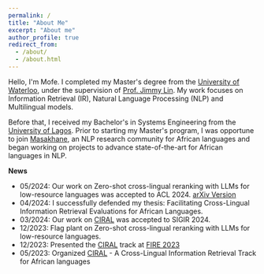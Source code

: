 ```yaml
---
permalink: /
title: "About Me"
excerpt: "About me"
author_profile: true
redirect_from: 
  - /about/
  - /about.html
---
```


Hello, I'm Mofe. I completed my Master's degree from the [University of Waterloo](https://uwaterloo.ca/), under the supervision of [Prof. Jimmy Lin](https://cs.uwaterloo.ca/~jimmylin/index.html). My work focuses on Information Retrieval (IR), Natural Language Processing (NLP) and Multilingual models.

Before that, I received my Bachelor's in Systems Engineering from the [University of Lagos](https://unilag.edu.ng/). Prior to starting my Master's program, I was opportune to join [Masakhane](https://www.masakhane.io/), an NLP research community for African languages and began working on projects to advance state-of-the-art for African languages in NLP.

**News** 
- 05/2024: Our work on Zero-shot cross-lingual reranking with LLMs for low-resource languages was accepted to ACL 2024. [arXiv Version](https://arxiv.org/abs/2312.16159)
- 04/2024: I successfully defended my thesis: Facilitating Cross-Lingual Information Retrieval Evaluations for African Languages.
- 03/2024: Our work on [CIRAL](https://github.com/ciralproject/ciral) was accepted to SIGIR 2024.
- 12/2023: Flag plant on Zero-shot cross-lingual reranking with LLMs for low-resource languages.
- 12/2023: Presented the [CIRAL](https://ciralproject.github.io/) track at [FIRE 2023](http://fire.irsi.res.in/fire/2023/home)
- 05/2023: Organized [CIRAL](https://ciralproject.github.io/) - A Cross-Lingual Information Retrieval Track for African languages



